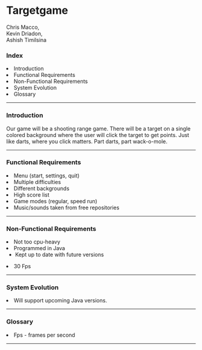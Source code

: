 Targetgame
==========

Chris Macco,  
Kevin Driadon,  
Ashish Timilsina

<html>
<body>
<h3><b>Index</b></h3>
<li>Introduction
<li>Functional Requirements
<li>Non-Functional Requirements
<li>System Evolution
<li>Glossary
<hr>
<h3><b>Introduction</b></h3>
Our game will be a shooting range game. There will be a target on a single colored background where the user will click the target to get points. Just like darts, where you click matters. Part darts, part wack-o-mole. 
<hr>
<h3><b>Functional Requirements</b></h3>
<li>Menu (start, settings, quit)
<li>Multiple difficulties
<li>Different backgrounds
<li>High score list
<li>Game modes (regular, speed run)
<li>Music/sounds taken from free repositories 
<hr>
<h3><b>Non-Functional Requirements</b></h3>
<li>Not too cpu-heavy
<li>Programmed in Java
<ul>
<li>Kept up to date with future versions
</ul>
<li>30 Fps
<hr>
<h3><b>System Evolution</b></h3>
<li>Will support upcoming Java versions.
<hr>
<h3><b>Glossary</b></h3>
<li>Fps - frames per second
<hr>
</body>
</html>

